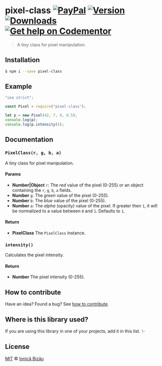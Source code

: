 # pixel-class [![PayPal](https://img.shields.io/badge/%24-paypal-f39c12.svg)][paypal-donations] [![Version](https://img.shields.io/npm/v/pixel-class.svg)](https://www.npmjs.com/package/pixel-class) [![Downloads](https://img.shields.io/npm/dt/pixel-class.svg)](https://www.npmjs.com/package/pixel-class) [![Get help on Codementor](https://cdn.codementor.io/badges/get_help_github.svg)](https://www.codementor.io/johnnyb?utm_source=github&utm_medium=button&utm_term=johnnyb&utm_campaign=github)

> A tiny class for pixel manipulation.

## Installation

```sh
$ npm i --save pixel-class
```

## Example

```js
"use strict";

const Pixel = require("pixel-class");

let p = new Pixel(42, 7, 6, 0.5);
console.log(p);
console.log(p.intensity());
```

## Documentation

### `PixelClass(r, g, b, a)`
A tiny class for pixel manipulation.

#### Params
- **Number|Object** `r`: The *red* value of the pixel (0-255) or an object containing the `r`, `g`, `b`, `a` fields.
- **Number** `g`: The *green* value of the pixel (0-255).
- **Number** `b`: The *blue* value of the pixel (0-255).
- **Number** `a`: The *alpha* (opacity) value of the pixel. If greater then `1`, it will be normalized to a value between `0` and `1`. Defaults
to `1`.

#### Return
- **PixelClass** The `PixelClass` instance.

### `intensity()`
Calculates the pixel intensity.

#### Return
- **Number** The pixel intensity (0-255).

## How to contribute
Have an idea? Found a bug? See [how to contribute][contributing].

## Where is this library used?
If you are using this library in one of your projects, add it in this list. :sparkles:

## License

[MIT][license] © [Ionică Bizău][website]

[paypal-donations]: https://www.paypal.com/cgi-bin/webscr?cmd=_s-xclick&hosted_button_id=RVXDDLKKLQRJW
[donate-now]: http://i.imgur.com/6cMbHOC.png

[license]: http://showalicense.com/?fullname=Ionic%C4%83%20Biz%C4%83u%20%3Cbizauionica%40gmail.com%3E%20(http%3A%2F%2Fionicabizau.net)&year=2016#license-mit
[website]: http://ionicabizau.net
[contributing]: /CONTRIBUTING.md
[docs]: /DOCUMENTATION.md